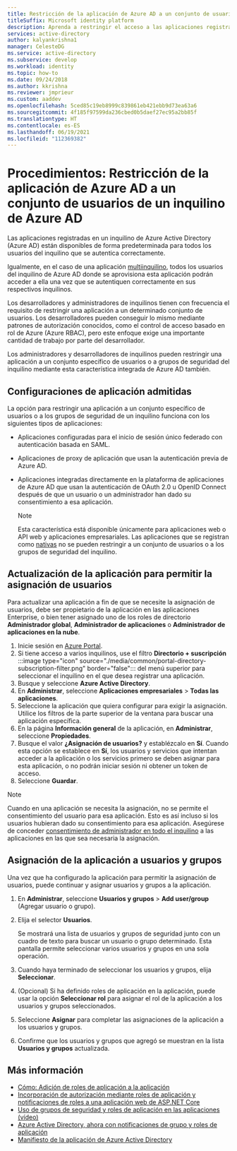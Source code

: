 ```yaml
---
title: Restricción de la aplicación de Azure AD a un conjunto de usuarios | Azure
titleSuffix: Microsoft identity platform
description: Aprenda a restringir el acceso a las aplicaciones registradas en Azure AD a un conjunto de usuarios seleccionado.
services: active-directory
author: kalyankrishna1
manager: CelesteDG
ms.service: active-directory
ms.subservice: develop
ms.workload: identity
ms.topic: how-to
ms.date: 09/24/2018
ms.author: kkrishna
ms.reviewer: jmprieur
ms.custom: aaddev
ms.openlocfilehash: 5ced85c19eb8999c839861eb421ebb9d73ea63a6
ms.sourcegitcommit: 4f185f97599da236cbed0b5daef27ec95a2bb85f
ms.translationtype: HT
ms.contentlocale: es-ES
ms.lasthandoff: 06/19/2021
ms.locfileid: "112369382"
---
```

# <a name="how-to-restrict-your-azure-ad-app-to-a-set-of-users-in-an-azure-ad-tenant"></a>Procedimientos: Restricción de la aplicación de Azure AD a un conjunto de usuarios de un inquilino de Azure AD

Las aplicaciones registradas en un inquilino de Azure Active Directory (Azure AD) están disponibles de forma predeterminada para todos los usuarios del inquilino que se autentica correctamente.

Igualmente, en el caso de una aplicación [multiinquilino](howto-convert-app-to-be-multi-tenant.md), todos los usuarios del inquilino de Azure AD donde se aprovisiona esta aplicación podrán acceder a ella una vez que se autentiquen correctamente en sus respectivos inquilinos.

Los desarrolladores y administradores de inquilinos tienen con frecuencia el requisito de restringir una aplicación a un determinado conjunto de usuarios. Los desarrolladores pueden conseguir lo mismo mediante patrones de autorización conocidos, como el control de acceso basado en rol de Azure (Azure RBAC), pero este enfoque exige una importante cantidad de trabajo por parte del desarrollador.

Los administradores y desarrolladores de inquilinos pueden restringir una aplicación a un conjunto específico de usuarios o a grupos de seguridad del inquilino mediante esta característica integrada de Azure AD también.

## <a name="supported-app-configurations"></a>Configuraciones de aplicación admitidas

La opción para restringir una aplicación a un conjunto específico de usuarios o a los grupos de seguridad de un inquilino funciona con los siguientes tipos de aplicaciones:

- Aplicaciones configuradas para el inicio de sesión único federado con autenticación basada en SAML.
- Aplicaciones de proxy de aplicación que usan la autenticación previa de Azure AD.
- Aplicaciones integradas directamente en la plataforma de aplicaciones de Azure AD que usan la autenticación de OAuth 2.0 u OpenID Connect después de que un usuario o un administrador han dado su consentimiento a esa aplicación.

     > [!NOTE]
     > Esta característica está disponible únicamente para aplicaciones web o API web y aplicaciones empresariales. Las aplicaciones que se registran como [nativas](./quickstart-register-app.md) no se pueden restringir a un conjunto de usuarios o a los grupos de seguridad del inquilino.

## <a name="update-the-app-to-require-user-assignment"></a>Actualización de la aplicación para permitir la asignación de usuarios

Para actualizar una aplicación a fin de que se necesite la asignación de usuarios, debe ser propietario de la aplicación en las aplicaciones Enterprise, o bien tener asignado uno de los roles de directorio **Administrador global**, **Administrador de aplicaciones** o **Administrador de aplicaciones en la nube**.

1. Inicie sesión en <a href="https://portal.azure.com/" target="_blank">Azure Portal</a>.
1. Si tiene acceso a varios inquilinos, use el filtro **Directorio + suscripción** :::image type="icon" source="./media/common/portal-directory-subscription-filter.png" border="false"::: del menú superior para seleccionar el inquilino en el que desea registrar una aplicación.
1. Busque y seleccione **Azure Active Directory**.
1. En **Administrar**, seleccione **Aplicaciones empresariales** > **Todas las aplicaciones**.
1. Seleccione la aplicación que quiera configurar para exigir la asignación. Utilice los filtros de la parte superior de la ventana para buscar una aplicación específica.
1. En la página **Información general** de la aplicación, en **Administrar**, seleccione **Propiedades**.
1. Busque el valor **¿Asignación de usuarios?** y establézcalo en **Sí**. Cuando esta opción se establece en **Sí**, los usuarios y servicios que intentan acceder a la aplicación o los servicios primero se deben asignar para esta aplicación, o no podrán iniciar sesión ni obtener un token de acceso.
1. Seleccione **Guardar**.

> [!NOTE]
> Cuando en una aplicación se necesita la asignación, no se permite el consentimiento del usuario para esa aplicación. Esto es así incluso si los usuarios hubieran dado su consentimiento para esa aplicación. Asegúrese de conceder [consentimiento de administrador en todo el inquilino](../manage-apps/grant-admin-consent.md) a las aplicaciones en las que sea necesaria la asignación. 

## <a name="assign-the-app-to-users-and-groups"></a>Asignación de la aplicación a usuarios y grupos

Una vez que ha configurado la aplicación para permitir la asignación de usuarios, puede continuar y asignar usuarios y grupos a la aplicación.

1. En **Administrar**, seleccione **Usuarios y grupos** > **Add user/group** (Agregar usuario o grupo).
1. Elija el selector **Usuarios**. 

     Se mostrará una lista de usuarios y grupos de seguridad junto con un cuadro de texto para buscar un usuario o grupo determinado. Esta pantalla permite seleccionar varios usuarios y grupos en una sola operación.

1. Cuando haya terminado de seleccionar los usuarios y grupos, elija **Seleccionar**.
1. (Opcional) Si ha definido roles de aplicación en la aplicación, puede usar la opción **Seleccionar rol** para asignar el rol de la aplicación a los usuarios y grupos seleccionados. 
1. Seleccione **Asignar** para completar las asignaciones de la aplicación a los usuarios y grupos. 
1. Confirme que los usuarios y grupos que agregó se muestran en la lista **Usuarios y grupos** actualizada.

## <a name="more-information"></a>Más información

- [Cómo: Adición de roles de aplicación a la aplicación](./howto-add-app-roles-in-azure-ad-apps.md)
- [Incorporación de autorización mediante roles de aplicación y notificaciones de roles a una aplicación web de ASP.NET Core](https://github.com/Azure-Samples/active-directory-aspnetcore-webapp-openidconnect-v2/tree/master/5-WebApp-AuthZ/5-1-Roles)
- [Uso de grupos de seguridad y roles de aplicación en las aplicaciones (vídeo)](https://www.youtube.com/watch?v=LRoc-na27l0)
- [Azure Active Directory, ahora con notificaciones de grupo y roles de aplicación](https://techcommunity.microsoft.com/t5/Azure-Active-Directory-Identity/Azure-Active-Directory-now-with-Group-Claims-and-Application/ba-p/243862)
- [Manifiesto de la aplicación de Azure Active Directory](./reference-app-manifest.md)

